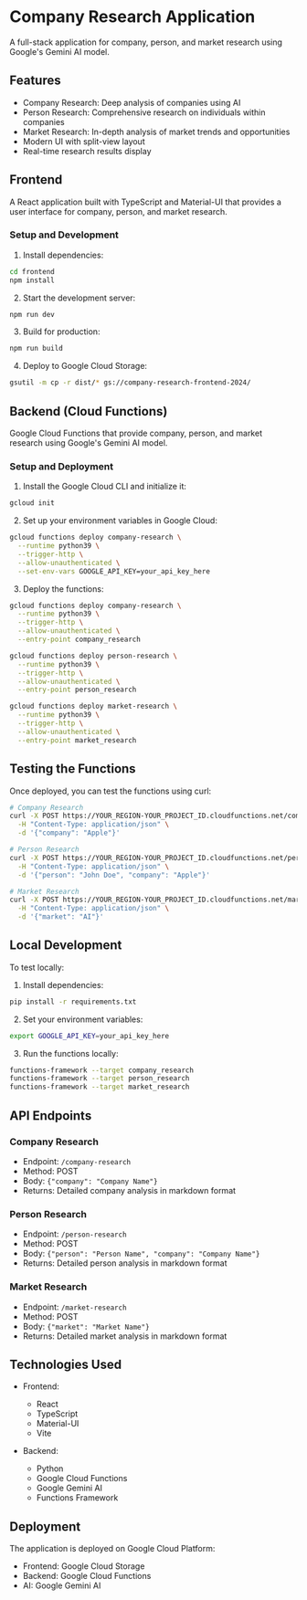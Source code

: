 # Company Research Application

A full-stack application for company, person, and market research using Google's Gemini AI model.

## Features

- Company Research: Deep analysis of companies using AI
- Person Research: Comprehensive research on individuals within companies
- Market Research: In-depth analysis of market trends and opportunities
- Modern UI with split-view layout
- Real-time research results display

## Frontend

A React application built with TypeScript and Material-UI that provides a user interface for company, person, and market research.

### Setup and Development

1. Install dependencies:
```bash
cd frontend
npm install
```

2. Start the development server:
```bash
npm run dev
```

3. Build for production:
```bash
npm run build
```

4. Deploy to Google Cloud Storage:
```bash
gsutil -m cp -r dist/* gs://company-research-frontend-2024/
```

## Backend (Cloud Functions)

Google Cloud Functions that provide company, person, and market research using Google's Gemini AI model.

### Setup and Deployment

1. Install the Google Cloud CLI and initialize it:
```bash
gcloud init
```

2. Set up your environment variables in Google Cloud:
```bash
gcloud functions deploy company-research \
  --runtime python39 \
  --trigger-http \
  --allow-unauthenticated \
  --set-env-vars GOOGLE_API_KEY=your_api_key_here
```

3. Deploy the functions:
```bash
gcloud functions deploy company-research \
  --runtime python39 \
  --trigger-http \
  --allow-unauthenticated \
  --entry-point company_research

gcloud functions deploy person-research \
  --runtime python39 \
  --trigger-http \
  --allow-unauthenticated \
  --entry-point person_research

gcloud functions deploy market-research \
  --runtime python39 \
  --trigger-http \
  --allow-unauthenticated \
  --entry-point market_research
```

## Testing the Functions

Once deployed, you can test the functions using curl:

```bash
# Company Research
curl -X POST https://YOUR_REGION-YOUR_PROJECT_ID.cloudfunctions.net/company-research \
  -H "Content-Type: application/json" \
  -d '{"company": "Apple"}'

# Person Research
curl -X POST https://YOUR_REGION-YOUR_PROJECT_ID.cloudfunctions.net/person-research \
  -H "Content-Type: application/json" \
  -d '{"person": "John Doe", "company": "Apple"}'

# Market Research
curl -X POST https://YOUR_REGION-YOUR_PROJECT_ID.cloudfunctions.net/market-research \
  -H "Content-Type: application/json" \
  -d '{"market": "AI"}'
```

## Local Development

To test locally:

1. Install dependencies:
```bash
pip install -r requirements.txt
```

2. Set your environment variables:
```bash
export GOOGLE_API_KEY=your_api_key_here
```

3. Run the functions locally:
```bash
functions-framework --target company_research
functions-framework --target person_research
functions-framework --target market_research
```

## API Endpoints

### Company Research
- Endpoint: `/company-research`
- Method: POST
- Body: `{"company": "Company Name"}`
- Returns: Detailed company analysis in markdown format

### Person Research
- Endpoint: `/person-research`
- Method: POST
- Body: `{"person": "Person Name", "company": "Company Name"}`
- Returns: Detailed person analysis in markdown format

### Market Research
- Endpoint: `/market-research`
- Method: POST
- Body: `{"market": "Market Name"}`
- Returns: Detailed market analysis in markdown format

## Technologies Used

- Frontend:
  - React
  - TypeScript
  - Material-UI
  - Vite

- Backend:
  - Python
  - Google Cloud Functions
  - Google Gemini AI
  - Functions Framework

## Deployment

The application is deployed on Google Cloud Platform:
- Frontend: Google Cloud Storage
- Backend: Google Cloud Functions
- AI: Google Gemini AI

